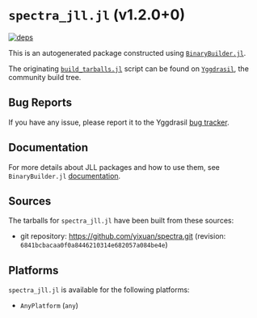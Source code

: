 # `spectra_jll.jl` (v1.2.0+0)

[![deps](https://juliahub.com/docs/spectra_jll/deps.svg)](https://juliahub.com/ui/Packages/General/spectra_jll/)

This is an autogenerated package constructed using [`BinaryBuilder.jl`](https://github.com/JuliaPackaging/BinaryBuilder.jl).

The originating [`build_tarballs.jl`](https://github.com/JuliaPackaging/Yggdrasil/blob/441a2a152c588a8119d5c44096fd8287497223f2/S/spectra/build_tarballs.jl) script can be found on [`Yggdrasil`](https://github.com/JuliaPackaging/Yggdrasil/), the community build tree.

## Bug Reports

If you have any issue, please report it to the Yggdrasil [bug tracker](https://github.com/JuliaPackaging/Yggdrasil/issues).

## Documentation

For more details about JLL packages and how to use them, see `BinaryBuilder.jl` [documentation](https://docs.binarybuilder.org/stable/jll/).

## Sources

The tarballs for `spectra_jll.jl` have been built from these sources:

* git repository: https://github.com/yixuan/spectra.git (revision: `6841bcbacaa0f0a8446210314e682057a084be4e`)

## Platforms

`spectra_jll.jl` is available for the following platforms:

* `AnyPlatform` (`any`)
